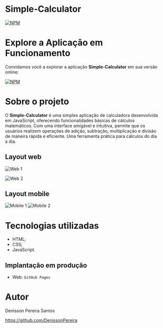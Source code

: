 # Simple-Calculator

[![NPM](https://img.shields.io/npm/l/react)](https://github.com/DenissonPereira/Simple-Calculator/blob/main/LICENSE) 

# Explore a Aplicação em Funcionamento

Convidamos você a explorar a aplicação **Simple-Calculator** em sua versão online: 

[![NPM](https://img.shields.io/badge/Clique%20Aqui-8A2BE2)](https://denissonpereira.github.io/Simple-Calculator/)

# Sobre o projeto

O **Simple-Calculator** é uma simples aplicação de calculadora desenvolvida em JavaScript, oferecendo funcionalidades básicas de cálculos matemáticos. Com uma interface amigável e intuitiva, permite que os usuários realizem operações de adição, subtração, multiplicação e divisão de maneira rápida e eficiente. Uma ferramenta prática para cálculos do dia a dia.

## Layout web
![Web 1](./public/web1.png) 

![Web 2](./public/web2.png) 

## Layout mobile
![Mobile 1](./public/mob1.jpg) ![Mobile 2](./public/mob2.jpg)

# Tecnologias utilizadas

- HTML;
- CSS;
- JavaScript.

## Implantação em produção

- Web: `GitHub Pages`


# Autor

Denisson Pereira Santos

https://github.com/DenissonPereira